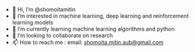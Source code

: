 - 👋 Hi, I’m @shomoitamitin
- 👀 I’m interested in machine learning, deep learning and reinforcement learning models 
- 🌱 I’m currently learning machine learning algorithms and python
- 💞️ I’m looking to collaborate on research
- 📫 How to reach me : email: shomoita.mitin.aub@gmail.com 

<!---
shomoitamitin/shomoitamitin is a ✨ special ✨ repository because its `README.md` (this file) appears on your GitHub profile.
You can click the Preview link to take a look at your changes.
--->
